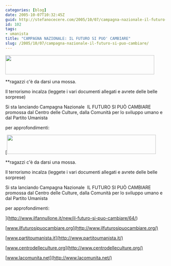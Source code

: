 ```yaml
---
categories: [blog]
date: 2005-10-07T10:32:45Z
guid: http://stefanocecere.com/2005/10/07/campagna-nazionale-il-futuro-si-puo-cambiare/
id: 102
tags:
- umanista
title: "CAMPAGNA NAZIONALE: IL FUTURO SI PUO' CAMBIARE"
slug: /2005/10/07/campagna-nazionale-il-futuro-si-puo-cambiare/
---
```


<img src="http://www.ilfannullone.it/uploads/tx_macinabanners/logofuturo468x60.gif" width="468" height="60" />
  
**ragazzi c'è da darsi una mossa.
  
Il terrorismo incalza (leggete i vari documenti allegati e avrete delle belle sorprese)</p> 

Si sta lanciando Campagna Nazionale &#x2028;IL FUTURO SI PU&#xd2; CAMBIARE &#x2028;promossa dal Centro delle Culture, dalla Comunità per lo sviluppo umano e dal Partito Umanista</strong> &#x2028;
  
per approfondimenti:
  
[<img src="http://www.ilfannullone.it/uploads/tx_macinabanners/logofuturo468x60.gif" width="468" height="60" />
  
**ragazzi c'è da darsi una mossa.
  
Il terrorismo incalza (leggete i vari documenti allegati e avrete delle belle sorprese)</p> 

Si sta lanciando Campagna Nazionale &#x2028;IL FUTURO SI PU&#xd2; CAMBIARE &#x2028;promossa dal Centro delle Culture, dalla Comunità per lo sviluppo umano e dal Partito Umanista</strong> &#x2028;
  
per approfondimenti:
  
](http://www.ilfannullone.it/new/il-futuro-si-puo-cambiare/64/) 
  
[www.ilfuturosipuocambiare.org](http://www.ilfuturosipuocambiare.org/)
  
[www.partitoumanista.it](http://www.partitoumanista.it/)
  
[www.centrodelleculture.org](http://www.centrodelleculture.org/)
  
[www.lacomunita.net](http://www.lacomunita.net/)
